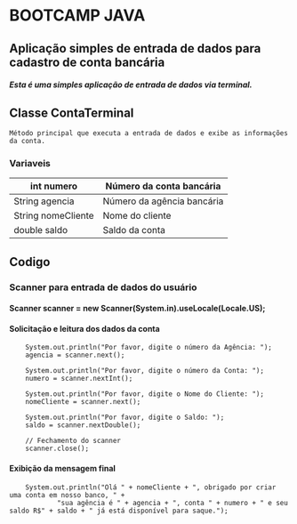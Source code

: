 
# BOOTCAMP JAVA 
## Aplicação simples de entrada de dados para cadastro de conta bancária

##### Esta é uma simples aplicação de entrada de dados via terminal.

## Classe ContaTerminal
    Método principal que executa a entrada de dados e exibe as informações da conta.

### Variaveis

|int numero | Número da conta bancária |
|------------|--------------------------| 
|String agencia|Número da agência bancária|
|String nomeCliente|Nome do cliente|
|double saldo|Saldo da conta|


## Codigo
### Scanner para entrada de dados do usuário
  
#### Scanner scanner = new Scanner(System.in).useLocale(Locale.US);

#### Solicitação e leitura dos dados da conta
        System.out.println("Por favor, digite o número da Agência: ");
        agencia = scanner.next();

        System.out.println("Por favor, digite o número da Conta: ");
        numero = scanner.nextInt();

        System.out.println("Por favor, digite o Nome do Cliente: ");
        nomeCliente = scanner.next();

        System.out.println("Por favor, digite o Saldo: ");
        saldo = scanner.nextDouble();

        // Fechamento do scanner
        scanner.close();

#### Exibição da mensagem final
        System.out.println("Olá " + nomeCliente + ", obrigado por criar uma conta em nosso banco, " +
                "sua agência é " + agencia + ", conta " + numero + " e seu saldo R$" + saldo + " já está disponível para saque.");
  
  
